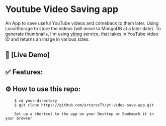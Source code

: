 # Youtube Video Saving app

An App to save useful YouTube videos and comeback to them later. Using LocalStorage to store the videos (will move to MongoDB at a later date). To generate thumbnails, I'm using [ytimg](`https://i.ytimg.com/vi/VIDEO_ID/`) service, that takes in YouTube video ID and returns an image in various sizes.

## 🔗 [Live Demo]

## ✅ Features:

## ⚙️ How to use this repo:
```shell
    $ cd your-directory
    $ git clone https://github.com/arturasTY/yt-video-save-app.git

    Set up a shortcut to the app on your Desktop or Bookmark it in your browser
```